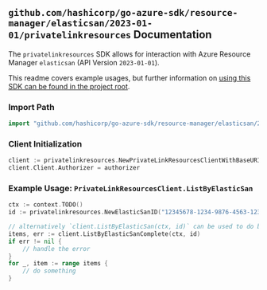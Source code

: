 
## `github.com/hashicorp/go-azure-sdk/resource-manager/elasticsan/2023-01-01/privatelinkresources` Documentation

The `privatelinkresources` SDK allows for interaction with Azure Resource Manager `elasticsan` (API Version `2023-01-01`).

This readme covers example usages, but further information on [using this SDK can be found in the project root](https://github.com/hashicorp/go-azure-sdk/tree/main/docs).

### Import Path

```go
import "github.com/hashicorp/go-azure-sdk/resource-manager/elasticsan/2023-01-01/privatelinkresources"
```


### Client Initialization

```go
client := privatelinkresources.NewPrivateLinkResourcesClientWithBaseURI("https://management.azure.com")
client.Client.Authorizer = authorizer
```


### Example Usage: `PrivateLinkResourcesClient.ListByElasticSan`

```go
ctx := context.TODO()
id := privatelinkresources.NewElasticSanID("12345678-1234-9876-4563-123456789012", "example-resource-group", "elasticSanName")

// alternatively `client.ListByElasticSan(ctx, id)` can be used to do batched pagination
items, err := client.ListByElasticSanComplete(ctx, id)
if err != nil {
	// handle the error
}
for _, item := range items {
	// do something
}
```
